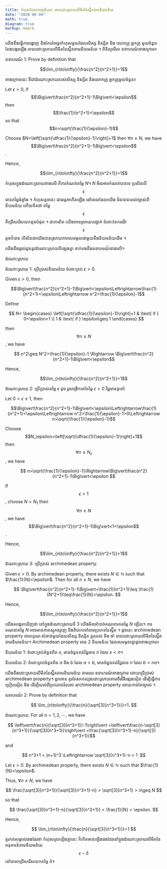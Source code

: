 ```yaml
---
title: កំហុសដែលពេញនិយម ពេលដោះស្រាយ​លីមីត​នៃស្វ៊ីត​តាមនិយមន័យ
date: "2020-06-04"
math: true
diagram: true
markup: mmark
---
```

យើងនឹងធ្វើការបង្ហាញ និងកែលំអនូវកំហុសមួយដែលសិស្ស និស្សិត និង លោកគ្រូ អ្នកគ្រូ មួយចំនួនតែងបង្ករឡើង ពេលដោះស្រាយលីមីតនៃស្វ៊ីតតាមនិយមន័យ ។ ពិនិត្យមើល ឧទាហរណ៍ខាងក្រោម៖

ឧទាហរណ៍ 1: Prove by definition that

$$\lim_{n\to\infty}{\frac{n^2}{n^2+1}}=1$$

ខាងក្រោមនេះ គឺជាដំណោះស្រាយរបស់សិស្ស និស្សិត និងលោកគ្រូ អ្នកគ្រូមួយចំនួន៖

Let $\epsilon>0$, if $$\Big\vert\frac{n^2}{n^2+1}-1\Big\vert<\epsilon$$ then $$\frac{1}{n^2+1}<\epsilon$$ so that $$n>\sqrt{\frac{1}{\epsilon}-1}$$

Choose $N=\left[\sqrt{\dfrac{1}{\epsilon}-1}\right]+1$ then $\forall n\geq N$, we have
$$\Big\vert\frac{n^2}{n^2+1}-1\Big\vert<\epsilon$$.

Hence,

$$\lim_{n\to\infty}{\frac{n^2}{n^2+1}}=1$$

កំហុស​ក្នុងដំណោះស្រាយ​ខាងលើ​ គឺការកំណត់តម្លៃ $N$។ $N$ មិនអាចកំណត់បានទេ ប្រសិនបើ  $$\epsilon$$ មានតម្លៃធំខ្លាំង ។ កំហុសតូចនេះ ជាធម្មតាកើតឡើង នៅពេលដែលយើង មិនបាន​យល់​ច្បាស់​ពី​និយមន័យ ហើយ​គិត​ថា តម្លៃ $$\epsilon$$ គឺជ្រើសរើស​យក​តូចបំផុត ។ ជាការពិត យើង​អាច​ស្រាយបញ្ជាក់ ចំពោះតែ​ករណី $$\epsilon$$ តូចក៏បាន បើសិនជាយើងបានស្រាយភាពសមមូលជាមួយនឹងនិយមន័យដើម ។

យើងនឹងផ្តល់ជូននូវដំណោះស្រាយបីផ្សេងគ្នា ទាក់ទងនឹងឧទាហរណ៍ខាងលើ។

ដំណោះស្រាយ

ដំណោះស្រាយ 1: ប្រើប្រាស់និយមន័យ ចំពោះគ្រប់ $\epsilon>0$.

Given $\epsilon>0$, then

$$\Big\vert\frac{n^2}{n^2+1}-1\Big\vert<\epsilon\Leftrightarrow\frac{1}{n^2+1}<\epsilon\Leftrightarrow n^2>\frac{1}{\epsilon}-1$$ 

Define

$$ N=
\begin{cases}
\left[\sqrt{\dfrac{1}{\epsilon}-1}\right]+1 & \text{ if } 0<\epsilon<1 \\
1 & \text{ if } \epsilon\geq 1
\end{cases}
$$

then $$\forall n\geq N$$, we have

$$ n^2\geq N^2>\frac{1}{\epsilon}-1 \Rightarrow
\Big\vert\frac{n^2}{n^2+1}-1\Big\vert<\epsilon$$

Hence,

$$\lim_{n\to\infty}{\frac{n^2}{n^2+1}}=1$$

ដំណោះស្រាយ 2: ប្រើប្រាស់តម្លៃ $\epsilon$ តូច រួចពង្រីកទៅតម្លៃ $\epsilon>0$ វិជ្ជមានទូទៅ.

Let $0<\epsilon\leq 1$, then

$$\Big\vert\frac{n^2}{n^2+1}-1\Big\vert<\epsilon\Leftrightarrow\frac{1}{n^2+1}<\epsilon\Leftrightarrow n^2>\frac{1}{\epsilon}-1>0\Leftrightarrow n>\sqrt{\frac{1}{\epsilon}-1}$$

Choose $$N_\epsilon=\left[\sqrt{\dfrac{1}{\epsilon}-1}\right]+1$$ then $$\forall n\geq N_\epsilon $$, we have

$$ n>\sqrt{\frac{1}{\epsilon}-1}\Rightarrow\Big\vert\frac{n^2}{n^2+1}-1\Big\vert<\epsilon $$

If $$\epsilon> 1$$, choose $N=N_1$ then $$\forall n\geq N$$, we have
$$\Big\vert\frac{n^2}{n^2+1}-1\Big\vert<1<\epsilon$$.

Hence,

$$\lim_{n\to\infty}{\frac{n^2}{n^2+1}}=1$$

ដំណោះស្រាយ 3: ប្រើប្រាស់ archimedean property.

Given $\epsilon>0$. By archimedean property, there exists $N\in\mathbb{N}$ such that $\frac{1}{N}<\epsilon$. Then for all $n\geq N$, we have

$$
\Big\vert\frac{n^2}{n^2+1}-1\Big\vert=\frac{1}{n^2+1}\leq \frac{1}{N^2+1}\leq\frac{1}{N}<\epsilon.
$$

Hence,

$$\lim_{n\to\infty}{\frac{n^2}{n^2+1}}=1$$

យើងសង្កេតឃើញថា នៅក្នុងដំណោះស្រាយទី 3 យើងមិនចាំបាច់គណនារកតម្លៃ $N$ ឡើយ។ ការ​គណនា​តម្លៃ $N$ អាច​មាន​ភាព​ស្មុគស្មាញ និង​ពិបាក​ទៅ​តាម​ប្រភេទ​នៃ​ស្វ៊ីត ។ ដូចនេះ archimedean property ជាលក្ខណៈសំខាន់មួយដែលសិស្ស និស្សិត គួរយល់ និង​ ចាំ ពេលដោះស្រាយលីមីតនៃស្វ៊ីតតាមនិយមន័យ។ Archimedean property មាន 2 និយមន័យ ដែលសមមូលគ្នាដូចខាងក្រោម៖

និយមន័យ 1: ចំពោះ​គ្រប់​ចំនួន​ពិត $x$, មាន​ចំនួន​គត់​វិជ្ជមាន $n$ ដែល $x < n$។

និយមន័យ 2: ចំពោះ​គ្រប់​ចំនួន​ពិត $a$ និង $b$ ដែល $a < b$, មានចំនួនគត់វិជ្ជមាន $n$ ដែល $b < na$។

យើង​នឹង​ដោះស្រាយ​លីមីត​នៃ​ស្វ៊ីត​តាម​និយម​ន័យ តាម​​រយៈឧទាហរណ៍​ខាងក្រោម​ ដោយ​ប្រើ​ប្រាស់ archimedean property។ អ្នកអាន គួរ​តែ​សាក​ល្បង​ដោះ​ស្រាយ​តាម​ពីរ​វិធី​ផ្សេង​ទៀត ដើម្បី​ធ្វើ​ការ​ប្រៀប​ធៀប​ និង ដើម្បីយល់​ពីប្រយោជន៍​របស់ archimedean property អោយកាន់តែច្បាស់ ។

ឧទាហរណ៍ 2: Prove by definition that

$$
\lim_{n\to\infty}{\frac{n}{\sqrt[3]{n^3+1}}}=1.
$$

ដំណោះស្រាយ: For all $n=1,2,\cdots$, we have

$$ \left\vert\frac{n}{\sqrt[3]{n^3+1}}-1\right\vert
=\left\vert\frac{n-\sqrt[3]{n^3+1}}{\sqrt[3]{n^3+1}}\right\vert
=\frac{\sqrt[3]{n^3+1}-n}{\sqrt[3]{n^3+1}}$$

and

$$ n^3+1 < (n+1)^3 \Leftrightarrow \sqrt[3]{n^3+1}-n < 1 .$$

Let $\epsilon>0$. By archimedean property, there exists $N\in\mathbb{N}$ such that $\frac{1}{N}<\epsilon$.

Thus, $\forall n\geq N$, we have

$$
\frac{\sqrt[3]{n^3+1}}{\sqrt[3]{n^3+1}-n} > \sqrt[3]{n^3+1} > n\geq N
$$

so that 

$$
\frac{\sqrt[3]{n^3+1}-n}{\sqrt[3]{n^3+1}} < \frac{1}{N} < \epsilon.
$$

Hence,

$$
\lim_{n\to\infty}{\frac{n}{\sqrt[3]{n^3+1}}}=1
$$

គួរកត់សម្គាល់ផងដែរថា កំហុសស្រដៀងគ្នានេះ ក៏​កើត​មានឡើង​ផង​ដែរ​ នៅ​ក្នុង​ដំណោះ​ស្រាយលីមីតនៃ​អនុគមន៍​តាម​និយម​ន័យ​ $$\epsilon-\delta$$ នៅ​ពេល​ជ្រើស​រើស​យកតម្លៃ $\delta$។

